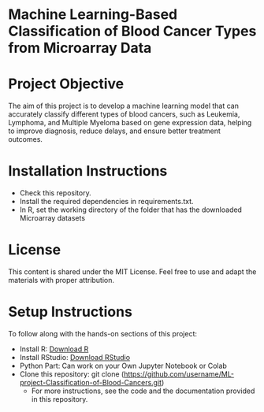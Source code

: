 # Machine Learning-Based Classification of Blood Cancer Types from Microarray Data

# Project Objective
The aim of this project is to develop a machine learning model that can accurately classify different types of blood cancers, such as Leukemia, Lymphoma, and Multiple Myeloma based on gene expression data, helping to improve diagnosis, reduce delays, and ensure better treatment outcomes.

# Installation Instructions
- Check this repository.
- Install the required dependencies in requirements.txt.
- In R, set the working directory of the folder that has the downloaded Microarray datasets


# License
This content is shared under the MIT License. Feel free to use and adapt the materials with proper attribution.

# Setup Instructions
To follow along with the hands-on sections of this project:

- Install R: [Download R](https://cran.r-project.org/)
- Install RStudio: [Download RStudio](https://posit.co/products/open-source/rstudio/)
- Python Part: Can work on your Own Jupyter Notebook or Colab
- Clone this repository:
       git clone (https://github.com/username/ML-project-Classification-of-Blood-Cancers.git)
  - For more instructions, see the code and the documentation provided in this repository.


